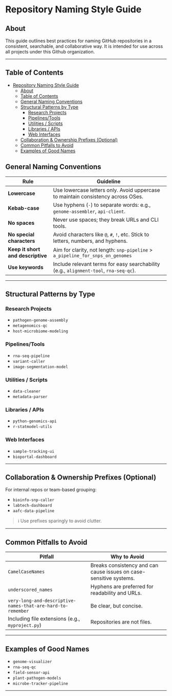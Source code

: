 # Repository Naming Style Guide

## About

This guide outlines best practices for naming GitHub repositories in a consistent, searchable, and collaborative way. It is intended for use across all projects under this Github organization.

---
## Table of Contents
- [Repository Naming Style Guide](#repository-naming-style-guide)
  - [About](#about)
  - [Table of Contents](#table-of-contents)
  - [General Naming Conventions](#general-naming-conventions)
  - [Structural Patterns by Type](#structural-patterns-by-type)
    - [Research Projects](#research-projects)
    - [Pipelines/Tools](#pipelinestools)
    - [Utilities / Scripts](#utilities--scripts)
    - [Libraries / APIs](#libraries--apis)
    - [Web Interfaces](#web-interfaces)
  - [Collaboration \& Ownership Prefixes (Optional)](#collaboration--ownership-prefixes-optional)
  - [Common Pitfalls to Avoid](#common-pitfalls-to-avoid)
  - [Examples of Good Names](#examples-of-good-names)


## General Naming Conventions

| Rule | Guideline |
|------|-----------|
| **Lowercase** | Use lowercase letters only. Avoid uppercase to maintain consistency across OSes. |
| **Kebab-case** | Use hyphens (`-`) to separate words: e.g., `genome-assembler`, `api-client`. |
| **No spaces** | Never use spaces; they break URLs and CLI tools. |
| **No special characters** | Avoid characters like `@`, `#`, `!`, etc. Stick to letters, numbers, and hyphens. |
| **Keep it short and descriptive** | Aim for clarity, not length: `snp-pipeline` > `a_pipeline_for_snps_on_genomes` |
| **Use keywords** | Include relevant terms for easy searchability (e.g., `alignment-tool`, `rna-seq-qc`). |

---

## Structural Patterns by Type

### Research Projects
- `pathogen-genome-assembly`
- `metagenomics-qc`
- `host-microbiome-modeling`

### Pipelines/Tools
- `rna-seq-pipeline`
- `variant-caller`
- `image-segmentation-model`

### Utilities / Scripts
- `data-cleaner`
- `metadata-parser`

### Libraries / APIs
- `python-genomics-api`
- `r-statmodel-utils`

### Web Interfaces
- `sample-tracking-ui`
- `bioportal-dashboard`

---

## Collaboration & Ownership Prefixes (Optional)

For internal repos or team-based grouping:
- `bioinfo-snp-caller`
- `labtech-dashboard`
- `aafc-data-pipeline`

> ℹ️ Use prefixes sparingly to avoid clutter.

---

## Common Pitfalls to Avoid

| Pitfall | Why to Avoid |
|--------|--------------|
| `CamelCaseNames` | Breaks consistency and can cause issues on case-sensitive systems. |
| `underscored_names` | Hyphens are preferred for readability and URLs. |
| `very-long-and-descriptive-names-that-are-hard-to-remember` | Be clear, but concise. |
| Including file extensions (e.g., `myproject.py`) | Repositories are not files. |

---

## Examples of Good Names

- `genome-visualizer`
- `rna-seq-qc`
- `field-sensor-api`
- `plant-pathogen-models`
- `microbe-tracker-pipeline`

---
